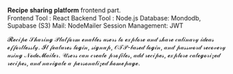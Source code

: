 𝐑𝐞𝐜𝐢𝐩𝐞 𝐬𝐡𝐚𝐫𝐢𝐧𝐠 𝐩𝐥𝐚𝐭𝐟𝐨𝐫𝐦 frontend part. <br>
Frontend Tool :  React
Backend Tool :  Node.js 
Database:  Mondodb, Supabase (S3)
Mail:  NodeMailer
Session Management:  JWT

𝓡𝓮𝒸𝒾𝓅𝓮 𝒮𝒽𝒶𝓇𝒾𝓃𝓰 𝒫𝓁𝒶𝓉𝒻𝓸𝓇𝓂 𝓮𝓃𝒶𝒷𝓁𝓮𝓈 𝓊𝓈𝓮𝓇𝓈 𝓉𝓸 𝓮𝓍𝓅𝓁𝓸𝓇𝓮 𝒶𝓃𝒹 𝓈𝒽𝒶𝓇𝓮 𝒸𝓊𝓁𝒾𝓃𝒶𝓇𝓎 𝒾𝒹𝓮𝒶𝓈 𝓮𝒻𝒻𝓸𝓇𝓉𝓁𝓮𝓈𝓈𝓁𝓎. 𝓘𝓉 𝒻𝓮𝒶𝓉𝓊𝓇𝓮𝓈 𝓁𝓸𝓰𝒾𝓃, 𝓈𝒾𝓰𝓃𝓊𝓅, 𝒪𝒯𝒫-𝒷𝒶𝓈𝓮𝒹 𝓁𝓸𝓰𝒾𝓃, 𝒶𝓃𝒹 𝓅𝒶𝓈𝓈𝓌𝓸𝓇𝒹 𝓇𝓮𝒸𝓸𝓋𝓮𝓇𝓎 𝓊𝓈𝒾𝓃𝓰 𝒩𝓸𝒹𝓮𝓜𝒶𝒾𝓁𝓮𝓇. 𝒰𝓈𝓮𝓇𝓈 𝒸𝒶𝓃 𝒸𝓇𝓮𝒶𝓉𝓮 𝓅𝓇𝓸𝒻𝒾𝓁𝓮𝓈, 𝒶𝒹𝒹 𝓇𝓮𝒸𝒾𝓅𝓮𝓈, 𝓮𝓍𝓅𝓁𝓸𝓇𝓮 𝒸𝒶𝓉𝓮𝓰𝓸𝓇𝒾𝓏𝓮𝒹 𝓇𝓮𝒸𝒾𝓅𝓮𝓈, 𝒶𝓃𝒹 𝓃𝒶𝓋𝒾𝓰𝒶𝓉𝓮 𝒶 𝓅𝓮𝓇𝓈𝓸𝓃𝒶𝓁𝒾𝓏𝓮𝒹 𝒽𝓸𝓂𝓮𝓅𝒶𝓰𝓮.
